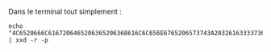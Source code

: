 Dans le terminal tout simplement :
```
echo "4C6520666C6167206465206365206368616C6C656E6765206573743A203261633337363438316165353436636436383964356239313237356433323465" | xxd -r -p
```
